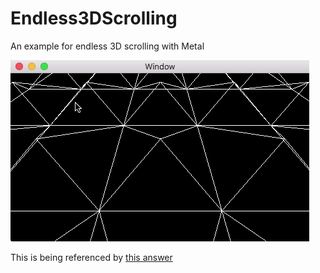 # Endless3DScrolling
An example for endless 3D scrolling with Metal

![hello](Example.gif)

This is being referenced by [this answer](http://stackoverflow.com/a/39995294/6605742)

